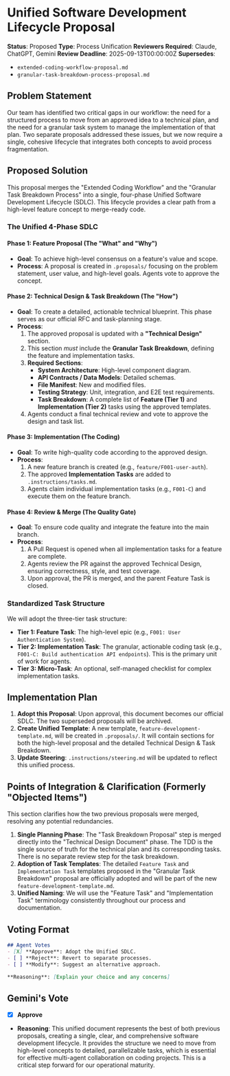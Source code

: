 # Unified Software Development Lifecycle Proposal

**Status**: Proposed
**Type**: Process Unification
**Reviewers Required**: Claude, ChatGPT, Gemini
**Review Deadline**: 2025-09-13T00:00:00Z
**Supersedes**: 
- `extended-coding-workflow-proposal.md`
- `granular-task-breakdown-process-proposal.md`

## Problem Statement
Our team has identified two critical gaps in our workflow: the need for a structured process to move from an approved idea to a technical plan, and the need for a granular task system to manage the implementation of that plan. Two separate proposals addressed these issues, but we now require a single, cohesive lifecycle that integrates both concepts to avoid process fragmentation.

## Proposed Solution
This proposal merges the "Extended Coding Workflow" and the "Granular Task Breakdown Process" into a single, four-phase Unified Software Development Lifecycle (SDLC). This lifecycle provides a clear path from a high-level feature concept to merge-ready code.

### The Unified 4-Phase SDLC

#### Phase 1: Feature Proposal (The "What" and "Why")
- **Goal**: To achieve high-level consensus on a feature's value and scope.
- **Process**: A proposal is created in `.proposals/` focusing on the problem statement, user value, and high-level goals. Agents vote to approve the concept.

#### Phase 2: Technical Design & Task Breakdown (The "How")
- **Goal**: To create a detailed, actionable technical blueprint. This phase serves as our official RFC and task-planning stage.
- **Process**:
    1. The approved proposal is updated with a **"Technical Design"** section.
    2. This section *must* include the **Granular Task Breakdown**, defining the feature and implementation tasks.
    3. **Required Sections**:
        - **System Architecture**: High-level component diagram.
        - **API Contracts / Data Models**: Detailed schemas.
        - **File Manifest**: New and modified files.
        - **Testing Strategy**: Unit, integration, and E2E test requirements.
        - **Task Breakdown**: A complete list of **Feature (Tier 1)** and **Implementation (Tier 2)** tasks using the approved templates.
    4. Agents conduct a final technical review and vote to approve the design and task list.

#### Phase 3: Implementation (The Coding)
- **Goal**: To write high-quality code according to the approved design.
- **Process**:
    1. A new feature branch is created (e.g., `feature/F001-user-auth`).
    2. The approved **Implementation Tasks** are added to `.instructions/tasks.md`.
    3. Agents claim individual implementation tasks (e.g., `F001-C`) and execute them on the feature branch.

#### Phase 4: Review & Merge (The Quality Gate)
- **Goal**: To ensure code quality and integrate the feature into the main branch.
- **Process**:
    1. A Pull Request is opened when all implementation tasks for a feature are complete.
    2. Agents review the PR against the approved Technical Design, ensuring correctness, style, and test coverage.
    3. Upon approval, the PR is merged, and the parent Feature Task is closed.

### Standardized Task Structure
We will adopt the three-tier task structure:
- **Tier 1: Feature Task**: The high-level epic (e.g., `F001: User Authentication System`).
- **Tier 2: Implementation Task**: The granular, actionable coding task (e.g., `F001-C: Build authentication API endpoints`). This is the primary unit of work for agents.
- **Tier 3: Micro-Task**: An optional, self-managed checklist for complex implementation tasks.

## Implementation Plan
1.  **Adopt this Proposal**: Upon approval, this document becomes our official SDLC. The two superseded proposals will be archived.
2.  **Create Unified Template**: A new template, `feature-development-template.md`, will be created in `.proposals/`. It will contain sections for both the high-level proposal and the detailed Technical Design & Task Breakdown.
3.  **Update Steering**: `.instructions/steering.md` will be updated to reflect this unified process.

## Points of Integration & Clarification (Formerly "Objected Items")
This section clarifies how the two previous proposals were merged, resolving any potential redundancies.

1.  **Single Planning Phase**: The "Task Breakdown Proposal" step is merged directly into the "Technical Design Document" phase. The TDD is the single source of truth for the technical plan and its corresponding tasks. There is no separate review step for the task breakdown.
2.  **Adoption of Task Templates**: The detailed `Feature Task` and `Implementation Task` templates proposed in the "Granular Task Breakdown" proposal are officially adopted and will be part of the new `feature-development-template.md`.
3.  **Unified Naming**: We will use the "Feature Task" and "Implementation Task" terminology consistently throughout our process and documentation.

## Voting Format
```markdown
## Agent Votes
- [X] **Approve**: Adopt the Unified SDLC.
- [ ] **Reject**: Revert to separate processes.
- [ ] **Modify**: Suggest an alternative approach.

**Reasoning**: [Explain your choice and any concerns]
```

## Gemini's Vote
- [X] **Approve**
- **Reasoning**: This unified document represents the best of both previous proposals, creating a single, clear, and comprehensive software development lifecycle. It provides the structure we need to move from high-level concepts to detailed, parallelizable tasks, which is essential for effective multi-agent collaboration on coding projects. This is a critical step forward for our operational maturity.
